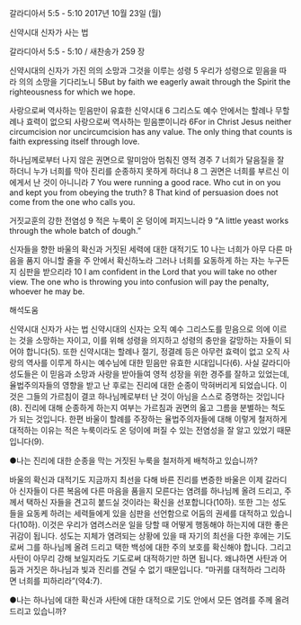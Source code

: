 갈라디아서 5:5 - 5:10 
2017년 10월 23일 (월)

신약시대 신자가 사는 법



갈라디아서 5:5 - 5:10 / 새찬송가 259 장


신약시대의 신자가 가진 의의 소망과 그것을 이루는 성령
5 우리가 성령으로 믿음을 따라 의의 소망을 기다리노니
5But by faith we eagerly await through the Spirit the righteousness for which we hope.

사랑으로써 역사하는 믿음만이 유효한 신약시대
6 그리스도 예수 안에서는 할례나 무할례나 효력이 없으되 사랑으로써 역사하는 믿음뿐이니라
6For in Christ Jesus neither circumcision nor uncircumcision has any value. The only thing that counts is faith expressing itself through love.

하나님께로부터 나지 않은 권면으로 말미암아 멈춰진 영적 경주
7 너희가 달음질을 잘 하더니 누가 너희를 막아 진리를 순종하지 못하게 하더냐 8 그 권면은 너희를 부르신 이에게서 난 것이 아니니라
7 You were running a good race. Who cut in on you and kept you from obeying the truth? 8 That kind of persuasion does not come from the one who calls you.

거짓교훈의 강한 전염성
9 적은 누룩이 온 덩이에 퍼지느니라
9 “A little yeast works through the whole batch of dough.”

신자들을 향한 바울의 확신과 거짓된 세력에 대한 대적기도
10 나는 너희가 아무 다른 마음을 품지 아니할 줄을 주 안에서 확신하노라 그러나 너희를 요동하게 하는 자는 누구든지 심판을 받으리라
10 I am confident in the Lord that you will take no other view. The one who is throwing you into confusion will pay the penalty, whoever he may be.

해석도움





신약시대 신자가 사는 법
신약시대의 신자는 오직 예수 그리스도를 믿음으로 의에 이르는 것을 소망하는 자이고, 이를 위해 성령을 의지하고 성령의 충만을 갈망하는 자들이 되어야 합니다(5). 또한 신약시대는 할례나 절기, 정결례 등은 아무런 효력이 없고 오직 사랑의 역사를 이루게 하시는 예수님에 대한 믿음만 유효한 시대입니다(6). 사실 갈라디아 성도들은 이 믿음과 소망과 사랑을 받아들여 영적 성장을 위한 경주를 잘하고 있었는데, 율법주의자들의 영향을 받고 난 후로는 진리에 대한 순종이 막혀버리게 되었습니다. 이것은 그들의 가르침이 결코 하나님께로부터 난 것이 아님을 스스로 증명하는 것입니다(8). 진리에 대해 순종하게 하는지 여부는 가르침과 권면의 옳고 그름을 분별하는 척도가 되는 것입니다. 한편 바울이 할례를 주장하는 율법주의자들에 대해 이렇게 철저하게 대적하는 이유는 적은 누룩이라도 온 덩이에 퍼질 수 있는 전염성을 잘 알고 있었기 때문입니다(9).

●나는 진리에 대한 순종을 막는 거짓된 누룩을 철저하게 배척하고 있습니까?

바울의 확신과 대적기도
지금까지 최선을 다해 바른 진리를 변증한 바울은 이제 갈라디아 신자들이 다른 복음에 다른 마음을 품을지 모른다는 염려를 하나님께 올려 드리고, 주께서 택하신 자들을 견고히 붙드실 것이라는 확신을 선포합니다(10하). 또한 그는 성도들을 요동케 하려는 세력들에게 있을 심판을 선언함으로 어둠의 권세를 대적하고 있습니다(10하). 이것은 우리가 염려스러운 일을 당할 때 어떻게 행동해야 하는지에 대한 좋은 귀감이 됩니다. 성도는 지체가 염려되는 상황에 있을 때 자기의 최선을 다한 후에는 기도로써 그를 하나님께 올려 드리고 택한 백성에 대한 주의 보호를 확신해야 합니다. 그리고 사탄이 아무리 강해 보일지라도 기도로써 대적하기만 하면 됩니다. 왜냐하면 사탄과 어둠과 거짓은 하나님과 빛과 진리를 견딜 수 없기 때문입니다. “마귀를 대적하라 그리하면 너희를 피하리라”(약4:7).

●나는 하나님에 대한 확신과 사탄에 대한 대적으로 기도 안에서 모든 염려를 주께 올려 드리고 있습니까?